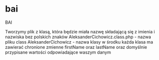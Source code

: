# bai
BAI

Tworzymy plik z klasą, która będzie miała nazwę składającą się z imienia i nazwiska bez polskich znaków
AleksanderCichowicz.class.php - nazwa pliku
class AleksanderCichowicz - nazwa klasy w środku
każda klasa ma zawierać chronione zmienne firstName oraz lastName oraz domyślnie przypisane wartości odpowiadające waszym danym
